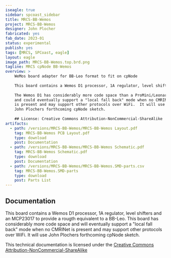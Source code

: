 ```yaml
---
iseagle: true
sidebar: spcoast_sidebar
title: MRCS-BB-Wemos
project: MRCS-BB-Wemos
designer: John Plocher
fabricated: yes
fab_date: 2023-01
status: experimental
publish: yes
tags: [MRCS, SPCoast, eagle]
layout: eagle
image_path: MRCS-BB-Wemos.top.brd.png
tagline: MRCS cpNode BB-Wemos
overview: >
    WeMos board adapter for BB-Leo format to fit on cpNode
    
    This board contains a Wemos D1 processor, 1A regulator, level shifters and an MCP23017 to provide a rough equivalent to a BB-Leo.
    
    The Wemos D1 has considerably more code space than a ProMini/Leonardo
    and could eventually support a "local fall back" mode when no CMRINet
    is present and may support other protocols over WiFi.  It will use
    John Plochers forthcoming cpNode sketch.
    
    ## License: Creative Commons Attribution-NonCommercial-ShareAlike
artifacts:
  - path: /versions/MRCS-BB-Wemos/MRCS-BB-Wemos Layout.pdf
    tag: MRCS-BB-Wemos PCB Layout.pdf
    type: download
    post: Documentation
  - path: /versions/MRCS-BB-Wemos/MRCS-BB-Wemos Schematic.pdf
    tag: MRCS-BB-Wemos Schematic.pdf
    type: download
    post: Documentation
  - path: /versions/MRCS-BB-Wemos/MRCS-BB-Wemos.SMD-parts.csv
    tag: MRCS-BB-Wemos.SMD-parts
    type: download
    post: Parts List
---
```


## Documentation

This board contains a Wemos D1 processor, 1A regulator, level shifters and an MCP23017 to provide a rougth equivalent to a BB-Leo.
This board has considerably more code space and will eventually support a "local fall back" mode when no CMRINet is present and may
support other protocols over WiFi.  It will use John Plochers forthcoming cpNode sketch.


This technical documentation is licensed under the [Creative Commons Attribution-NonCommercial-ShareAlike](https://creativecommons.org/licenses/by-nc-sa/3.0/)
